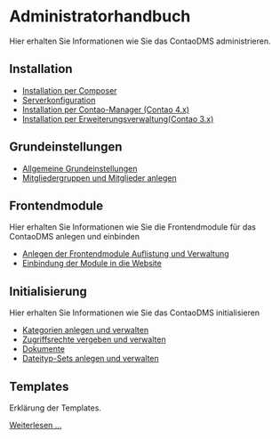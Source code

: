# Administratorhandbuch

Hier erhalten Sie Informationen wie Sie das ContaoDMS administrieren.

## Installation

* [Installation per Composer](installation/README.md#installation-per-composer)
* [Serverkonfiguration](installation/README.md#serverkonfiguration)
* [Installation per Contao-Manager (Contao 4.x)](installation/README.md#installation-per-contao-manager)
* [Installation per Erweiterungsverwaltung(Contao 3.x)](installation/README.md#installation-per-erweiterungskatalog)


## Grundeinstellungen

* [Allgemeine Grundeinstellungen](settings/README.md#grundeinstellungen)
* [Mitgliedergruppen und Mitglieder anlegen](settings/README.md#mitgliedergruppen-und-mitglieder-anlegen)


## Frontendmodule

Hier erhalten Sie Informationen wie Sie die Frontendmodule für das ContaoDMS anlegen und einbinden

* [Anlegen der Frontendmodule Auflistung und Verwaltung](modules/#modules_1)
* [Einbindung der Module in die Website](modules/#modules_2)


## Initialisierung

Hier erhalten Sie Informationen wie Sie das ContaoDMS initialisieren

* [Kategorien anlegen und verwalten](views/categories.md)
* [Zugriffsrechte vergeben und verwalten](views/access_rights.md)
* [Dokumente](views/documents.md)
* [Dateityp-Sets anlegen und verwalten](views/file_type_sets.md)


## Templates

Erklärung der Templates.

[Weiterlesen ...](templates/README.md)


